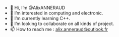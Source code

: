 - 👋 Hi, I’m @AlixANNERAUD
- 👀 I’m interested in computing and electronic.
- 🌱 I’m currently learning C++.
- 💞️ I’m looking to collaborate on all kinds of project.
- 📫 How to reach me : alix.anneraud@outlook.fr

<!---
AlixANNERAUD/AlixANNERAUD is a ✨ special ✨ repository because its `README.md` (this file) appears on your GitHub profile.
You can click the Preview link to take a look at your changes.
--->
